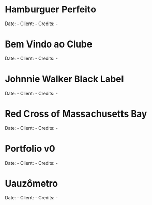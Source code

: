 Hamburguer Perfeito
===================
Date: -
Client: -
Credits: -

Bem Vindo ao Clube
==================
Date: -
Client: -
Credits: -

Johnnie Walker Black Label
==========================
Date: -
Client: -
Credits: -

Red Cross of Massachusetts Bay
==============================
Date: -
Client: -
Credits: -

Portfolio v0
============
Date: -
Client: -
Credits: -

Uauzômetro
==========
Date: -
Client: -
Credits: -